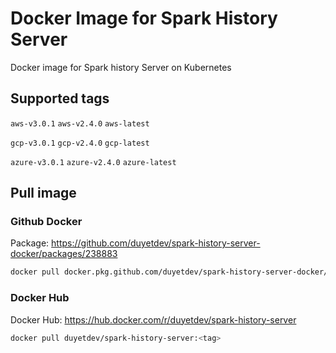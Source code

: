 # Docker Image for Spark History Server

Docker image for Spark history Server on Kubernetes

## Supported tags

`aws-v3.0.1` `aws-v2.4.0` `aws-latest` 

`gcp-v3.0.1` `gcp-v2.4.0` `gcp-latest` 

`azure-v3.0.1` `azure-v2.4.0` `azure-latest` 

## Pull image

### Github Docker

Package: https://github.com/duyetdev/spark-history-server-docker/packages/238883

```bash
docker pull docker.pkg.github.com/duyetdev/spark-history-server-docker/spark-history-server:<tag>
```

### Docker Hub

Docker Hub: https://hub.docker.com/r/duyetdev/spark-history-server

```bash
docker pull duyetdev/spark-history-server:<tag>
```
